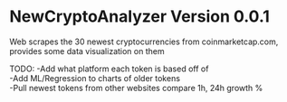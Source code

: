 # NewCryptoAnalyzer Version 0.0.1

Web scrapes the 30 newest cryptocurrencies from coinmarketcap.com, provides some data visualization on them

TODO: 
  -Add what platform each token is based off of <br />
  -Add ML/Regression to charts of older tokens <br /> 
  -Pull newest tokens from other websites compare 1h, 24h growth % <br />
  
  

